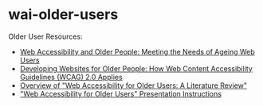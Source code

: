 # wai-older-users
Older User Resources:

* <a href="https://www.w3.org/WAI/older-users/">Web Accessibility and Older People: Meeting the Needs of Ageing Web Users</a>
* <a href="https://www.w3.org/WAI/older-users/developing">Developing Websites for Older People: How Web Content Accessibility Guidelines (WCAG) 2.0 Applies</a>
* <a href="https://www.w3.org/WAI/intro/wai-age-literature">Overview of "Web Accessibility for Older Users: A Literature Review"</a>
* <a href="https://www.w3.org/WAI/presentations/ageing/">"Web Accessibility for Older Users" Presentation Instructions</a>
